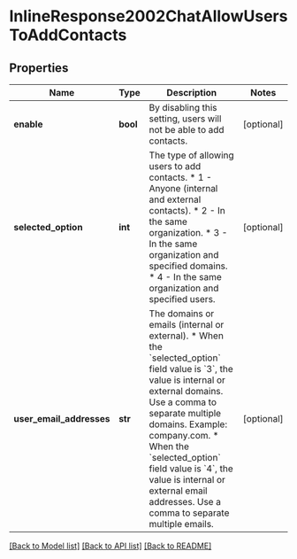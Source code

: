 # InlineResponse2002ChatAllowUsersToAddContacts

## Properties
Name | Type | Description | Notes
------------ | ------------- | ------------- | -------------
**enable** | **bool** | By disabling this setting, users will not be able to add contacts. | [optional] 
**selected_option** | **int** | The type of allowing users to add contacts.  * 1 - Anyone (internal and external contacts).  * 2 - In the same organization.  * 3 - In the same organization and specified domains.  * 4 - In the same organization and specified users. | [optional] 
**user_email_addresses** | **str** | The domains or emails (internal or external).  * When the &#x60;selected_option&#x60; field value is &#x60;3&#x60;, the value is internal or external domains. Use a comma to separate multiple domains. Example: company.com.  * When the &#x60;selected_option&#x60; field value is &#x60;4&#x60;, the value is internal or external email addresses. Use a comma to separate multiple emails. | [optional] 

[[Back to Model list]](../README.md#documentation-for-models) [[Back to API list]](../README.md#documentation-for-api-endpoints) [[Back to README]](../README.md)

